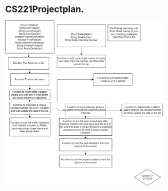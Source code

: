 # CS221Projectplan.

![alt text](https://github.com/N7-Hash/CS221Projectplan./blob/main/1.drawio.png)
